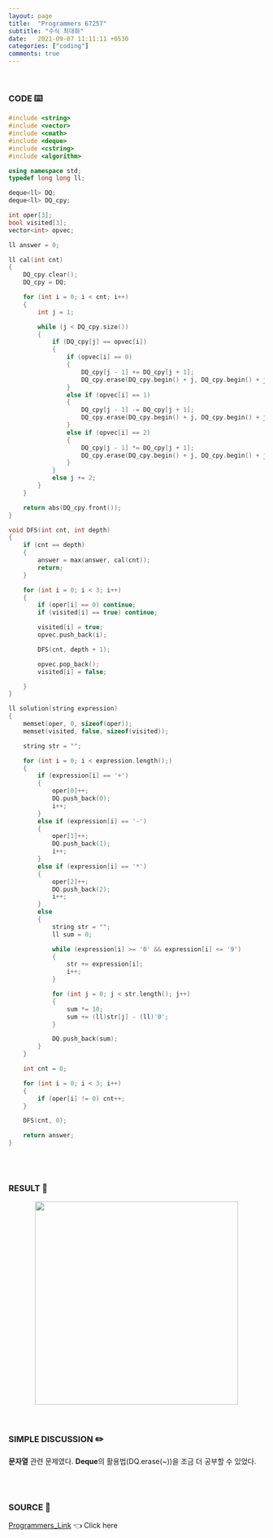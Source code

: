 ```yaml
---
layout: page
title:  "Programmers 67257"
subtitle: "수식 최대화"
date:   2021-09-07 11:11:11 +0530
categories: ["coding"]
comments: true
---
```


<br>

### CODE ⌨️

```c++
#include <string>
#include <vector>
#include <cmath>
#include <deque>
#include <cstring>
#include <algorithm>

using namespace std;
typedef long long ll;

deque<ll> DQ;
deque<ll> DQ_cpy;

int oper[3];
bool visited[3];
vector<int> opvec;

ll answer = 0;

ll cal(int cnt)
{
	DQ_cpy.clear();
	DQ_cpy = DQ;

	for (int i = 0; i < cnt; i++)
	{
		int j = 1;

		while (j < DQ_cpy.size())
		{
			if (DQ_cpy[j] == opvec[i])
			{
				if (opvec[i] == 0)
				{
					DQ_cpy[j - 1] += DQ_cpy[j + 1];
					DQ_cpy.erase(DQ_cpy.begin() + j, DQ_cpy.begin() + j + 2);
				}
				else if (opvec[i] == 1)
				{
					DQ_cpy[j - 1] -= DQ_cpy[j + 1];
					DQ_cpy.erase(DQ_cpy.begin() + j, DQ_cpy.begin() + j + 2);
				}
				else if (opvec[i] == 2)
				{
					DQ_cpy[j - 1] *= DQ_cpy[j + 1];
					DQ_cpy.erase(DQ_cpy.begin() + j, DQ_cpy.begin() + j + 2);
				}
			}
			else j += 2;
		}
	}

	return abs(DQ_cpy.front());
}

void DFS(int cnt, int depth)
{
	if (cnt == depth)
	{
		answer = max(answer, cal(cnt));
		return;
	}

	for (int i = 0; i < 3; i++)
	{
		if (oper[i] == 0) continue;
		if (visited[i] == true) continue;

		visited[i] = true;
		opvec.push_back(i);

		DFS(cnt, depth + 1);

		opvec.pop_back();
		visited[i] = false;

	}
}

ll solution(string expression)
{
	memset(oper, 0, sizeof(oper));
	memset(visited, false, sizeof(visited));

	string str = "";

	for (int i = 0; i < expression.length();)
	{
		if (expression[i] == '+')
		{
			oper[0]++;
			DQ.push_back(0);
			i++;
		}
		else if (expression[i] == '-')
		{
			oper[1]++;
			DQ.push_back(1);
			i++;
		}
		else if (expression[i] == '*')
		{
			oper[2]++;
			DQ.push_back(2);
			i++;
		}
		else
		{
			string str = "";
			ll sum = 0;

			while (expression[i] >= '0' && expression[i] <= '9')
			{
				str += expression[i];
				i++;
			}

			for (int j = 0; j < str.length(); j++)
			{
				sum *= 10;
				sum += (ll)str[j] - (ll)'0';
			}

			DQ.push_back(sum);
		}
	}

	int cnt = 0;

	for (int i = 0; i < 3; i++)
	{
		if (oper[i] != 0) cnt++;
	}

	DFS(cnt, 0);

	return answer;
}
```  

<br>
<br>

### RESULT 💛

<img src="{{ '/assets/programmers/p67257r.jpg' }}" style="width: 400px; height: auto; margin-left: auto; margin-right: auto; display: block;">  

<br>
<br>

### SIMPLE DISCUSSION ✏️

**문자열** 관련 문제였다. **Deque**의 활용법(DQ.erase(~))을 조금 더 공부할 수 있었다.  

<br>
<br>

### SOURCE 💎

[Programmers_Link][link] 👈 Click here  

<br>

<script src="https://utteranc.es/client.js"
        repo="DCherish/DCherish.github.io"
        issue-term="pathname"
        theme="boxy-light"
        crossorigin="anonymous"
        async>
</script>

[link]: https://programmers.co.kr/learn/courses/30/lessons/67257